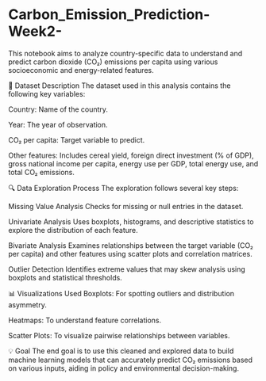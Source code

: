 # Carbon_Emission_Prediction-Week2-
This notebook aims to analyze country-specific data to understand and predict carbon dioxide (CO₂) emissions per capita using various socioeconomic and energy-related features.

📌 Dataset Description
The dataset used in this analysis contains the following key variables:

Country: Name of the country.

Year: The year of observation.

CO₂ per capita: Target variable to predict.

Other features: Includes cereal yield, foreign direct investment (% of GDP), gross national income per capita, energy use per GDP, total energy use, and total CO₂ emissions.

🔍 Data Exploration Process
The exploration follows several key steps:

Missing Value Analysis
Checks for missing or null entries in the dataset.

Univariate Analysis
Uses boxplots, histograms, and descriptive statistics to explore the distribution of each feature.

Bivariate Analysis
Examines relationships between the target variable (CO₂ per capita) and other features using scatter plots and correlation matrices.

Outlier Detection
Identifies extreme values that may skew analysis using boxplots and statistical thresholds.

📊 Visualizations Used
Boxplots: For spotting outliers and distribution asymmetry.

Heatmaps: To understand feature correlations.

Scatter Plots: To visualize pairwise relationships between variables.

💡 Goal
The end goal is to use this cleaned and explored data to build machine learning models that can accurately predict CO₂ emissions based on various inputs, aiding in policy and environmental decision-making.
